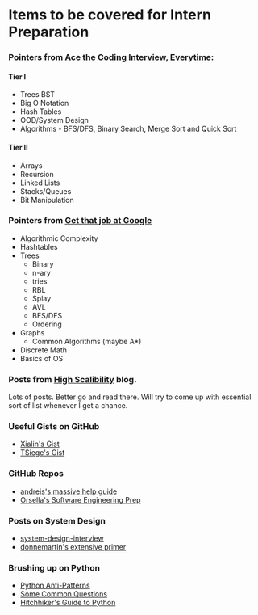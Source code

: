 # Items to be covered for Intern Preparation

### Pointers from [Ace the Coding Interview, Everytime](https://medium.com/@nickciubotariu/ace-the-coding-interview-every-time-d169ce1fd3fc):

#### Tier I

* Trees BST
* Big O Notation
* Hash Tables
* OOD/System Design
* Algorithms - BFS/DFS, Binary Search, Merge Sort and Quick Sort

#### Tier II

* Arrays
* Recursion
* Linked Lists
* Stacks/Queues
* Bit Manipulation

### Pointers from [Get that job at Google](https://steve-yegge.blogspot.com/2008/03/get-that-job-at-google.html)

* Algorithmic Complexity
* Hashtables
* Trees
	* Binary
	* n-ary
	* tries
	* RBL
	* Splay
	* AVL
	* BFS/DFS
	* Ordering
* Graphs
	* Common Algorithms (maybe A*)
* Discrete Math
* Basics of OS 

### Posts from [High Scalibility](http://highscalability.com/) blog.

Lots of posts. Better go and read there. Will try to come up with essential sort of list whenever I get a chance.

### Useful Gists on GitHub

* [Xialin's Gist](https://gist.github.com/xialin/62c068ba3e70741175fdcb0228265758)
* [TSiege's Gist](https://gist.github.com/TSiege/cbb0507082bb18ff7e4b)

### GitHub Repos

* [andreis's massive help guide](https://github.com/andreis/interview)
* [Orsella's Software Engineering Prep](https://github.com/orrsella/soft-eng-interview-prep)


### Posts on System Design

* [system-design-interview](https://github.com/checkcheckzz/system-design-interview#-hot-questions-and-reference)
* [donnemartin's extensive primer](https://github.com/donnemartin/system-design-primer)

### Brushing up on Python

* [Python Anti-Patterns](https://docs.quantifiedcode.com/python-anti-patterns/)
* [Some Common Questions](https://www.toptal.com/python#hiring-guide)
* [Hitchhiker's Guide to Python](http://docs.python-guide.org/en/latest/)
